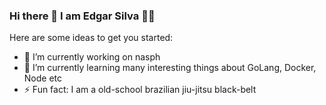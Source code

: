 ### Hi there 👋 I am Edgar Silva :man_technologist:

Here are some ideas to get you started:

- 🔭 I’m currently working on nasph 
- 🌱 I’m currently learning many interesting things about GoLang, Docker, Node etc   
- ⚡ Fun fact: I am a old-school brazilian jiu-jitsu black-belt

